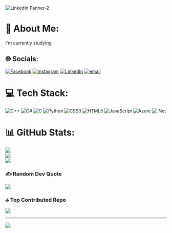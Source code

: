 ![LinkedIn Panner-2](https://github.com/user-attachments/assets/10f59e09-777d-4b0c-b5eb-eb3155df84a2)

# 💫 About Me:
I'm currently studying<br> 


## 🌐 Socials:
[![Facebook](https://img.shields.io/badge/Facebook-%231877F2.svg?logo=Facebook&logoColor=white)](https://facebook.com/https://www.facebook.com/share/1ARDrP51Er/) [![Instagram](https://img.shields.io/badge/Instagram-%23E4405F.svg?logo=Instagram&logoColor=white)](https://instagram.com/https://www.instagram.com/abdelrhmannasr755/) [![LinkedIn](https://img.shields.io/badge/LinkedIn-%230077B5.svg?logo=linkedin&logoColor=white)](https://linkedin.com/in/www.linkedin.com/in/abdelrhman-nasr) [![email](https://img.shields.io/badge/Email-D14836?logo=gmail&logoColor=white)](mailto:abdelrhmannasr200@gmail.com) 

# 💻 Tech Stack:
![C++](https://img.shields.io/badge/c++-%2300599C.svg?style=for-the-badge&logo=c%2B%2B&logoColor=white) ![C#](https://img.shields.io/badge/c%23-%23239120.svg?style=for-the-badge&logo=csharp&logoColor=white) ![C](https://img.shields.io/badge/c-%2300599C.svg?style=for-the-badge&logo=c&logoColor=white) ![Python](https://img.shields.io/badge/python-3670A0?style=for-the-badge&logo=python&logoColor=ffdd54) ![CSS3](https://img.shields.io/badge/css3-%231572B6.svg?style=for-the-badge&logo=css3&logoColor=white) ![HTML5](https://img.shields.io/badge/html5-%23E34F26.svg?style=for-the-badge&logo=html5&logoColor=white) ![JavaScript](https://img.shields.io/badge/javascript-%23323330.svg?style=for-the-badge&logo=javascript&logoColor=%23F7DF1E) ![Azure](https://img.shields.io/badge/azure-%230072C6.svg?style=for-the-badge&logo=microsoftazure&logoColor=white) ![.Net](https://img.shields.io/badge/.NET-5C2D91?style=for-the-badge&logo=.net&logoColor=white)
# 📊 GitHub Stats:
![](https://github-readme-stats.vercel.app/api?username=AbdelrhmanNasr-dev&theme=dark&hide_border=false&include_all_commits=false&count_private=false)<br/>
![](https://nirzak-streak-stats.vercel.app/?user=AbdelrhmanNasr-dev&theme=dark&hide_border=false)<br/>
![](https://github-readme-stats.vercel.app/api/top-langs/?username=AbdelrhmanNasr-dev&theme=dark&hide_border=false&include_all_commits=false&count_private=false&layout=compact)

### ✍️ Random Dev Quote
![](https://quotes-github-readme.vercel.app/api?type=horizontal&theme=radical)

### 🔝 Top Contributed Repo
![](https://github-contributor-stats.vercel.app/api?username=AbdelrhmanNasr-dev&limit=5&theme=dark&combine_all_yearly_contributions=true)

---
[![](https://visitcount.itsvg.in/api?id=AbdelrhmanNasr-dev&icon=0&color=1)](https://visitcount.itsvg.in)

<!-- Proudly created with GPRM ( https://gprm.itsvg.in ) -->
